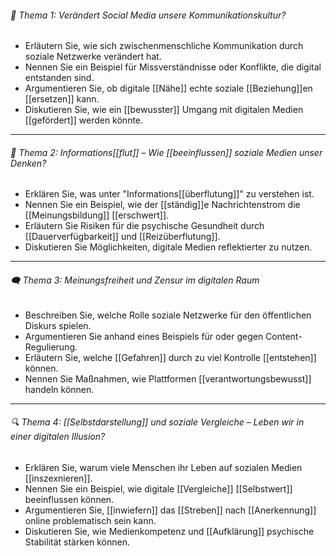 ###### 🧠 Thema 1: Verändert Social Media unsere Kommunikationskultur?
- Erläutern Sie, wie sich zwischenmenschliche Kommunikation durch soziale Netzwerke verändert hat.  
- Nennen Sie ein Beispiel für Missverständnisse oder Konflikte, die digital entstanden sind.  
- Argumentieren Sie, ob digitale [[Nähe]] echte soziale [[Beziehung]]en [[ersetzen]] kann.  
- Diskutieren Sie, wie ein [[bewusster]] Umgang mit digitalen Medien [[gefördert]] werden könnte.  

---
###### 🧵 Thema 2: Informations[[flut]] – Wie [[beeinflussen]] soziale Medien unser Denken?
- Erklären Sie, was unter "Informations[[überflutung]]" zu verstehen ist.  
- Nennen Sie ein Beispiel, wie der [[ständig]]e Nachrichtenstrom die [[Meinungsbildung]] [[erschwert]].  
- Erläutern Sie Risiken für die psychische Gesundheit durch [[Dauerverfügbarkeit]] und [[Reizüberflutung]].  
- Diskutieren Sie Möglichkeiten, digitale Medien reflektierter zu nutzen.  

---

###### 🗨️ Thema 3: Meinungsfreiheit und Zensur im digitalen Raum
- Beschreiben Sie, welche Rolle soziale Netzwerke für den öffentlichen Diskurs spielen.  
- Argumentieren Sie anhand eines Beispiels für oder gegen Content-Regulierung.  
- Erläutern Sie, welche [[Gefahren]] durch zu viel Kontrolle [[entstehen]] können.  
- Nennen Sie Maßnahmen, wie Plattformen [[verantwortungsbewusst]] handeln können.  

---
###### 🔍 Thema 4: [[Selbstdarstellung]] und soziale Vergleiche – Leben wir in einer digitalen Illusion?
- Erklären Sie, warum viele Menschen ihr Leben auf sozialen Medien [[inszexnieren]].  
- Nennen Sie ein Beispiel, wie digitale [[Vergleiche]] [[Selbstwert]] beeinflussen können.  
- Argumentieren Sie, [[inwiefern]] das [[Streben]] nach [[Anerkennung]] online problematisch sein kann. 
- Diskutieren Sie, wie Medienkompetenz und [[Aufklärung]] psychische Stabilität stärken können.  

